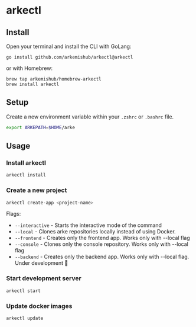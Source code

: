 # arkectl

## Install

Open your terminal and install the CLI with GoLang:

```
go install github.com/arkemishub/arkectl@arkectl
```

or with Homebrew:

```
brew tap arkemishub/homebrew-arkectl
brew install arkectl
```

## Setup

Create a new environment variable within your `.zshrc` or `.bashrc` file.

```bash
export ARKEPATH=$HOME/arke
```

## Usage

### Install arkectl

```bash
arkectl install
```

### Create a new project

```bash
arkectl create-app <project-name>
```

Flags:

- `--interactive` - Starts the interactive mode of the command
- `--local` - Clones arke repositories locally instead of using Docker.
- `--frontend` - Creates only the frontend app. Works only with --local flag
- `--console` - Clones only the console repository. Works only with --local flag
- `--backend` - Creates only the backend app. Works only with --local flag. Under development 🚧

### Start development server

```bash
arkectl start
```

### Update docker images

```bash
arkectl update
```
